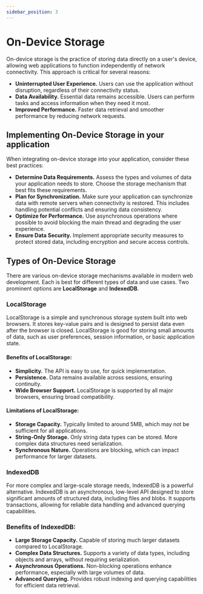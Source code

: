 ```yaml
---
sidebar_position: 3
---
```


# On-Device Storage
On-device storage is the practice of storing data directly on a user's device, allowing web applications to function independently of network connectivity. This approach is critical for several reasons:

- **Uninterrupted User Experience.** Users can use the application without disruption, regardless of their connectivity status.
- **Data Availability.** Essential data remains accessible. Users can perform tasks and access information when they need it most.
- **Improved Performance.** Faster data retrieval and smoother performance by reducing network requests.

## Implementing On-Device Storage in your application

When integrating on-device storage into your application, consider these best practices:

- **Determine Data Requirements.** Assess the types and volumes of data your application needs to store. Choose the storage mechanism that best fits these requirements.
- **Plan for Synchronization.** Make sure your application can synchronize data with remote servers when connectivity is restored. This includes handling potential conflicts and ensuring data consistency.
- **Optimize for Performance.** Use asynchronous operations where possible to avoid blocking the main thread and degrading the user experience.
- **Ensure Data Security.** Implement appropriate security measures to protect stored data, including encryption and secure access controls.

## Types of On-Device Storage

There are various on-device storage mechanisms available in modern web development. Each is best for different types of data and use cases. Two prominent options are **LocalStorage** and **IndexedDB**.

### LocalStorage

LocalStorage is a simple and synchronous storage system built into web browsers. It stores key-value pairs and is designed to persist data even after the browser is closed. LocalStorage is good for storing small amounts of data, such as user preferences, session information, or basic application state. 

#### Benefits of LocalStorage:

- **Simplicity.** The API is easy to use, for quick implementation.
- **Persistence.** Data remains available across sessions, ensuring continuity.
- **Wide Browser Support.** LocalStorage is supported by all major browsers, ensuring broad compatibility.

#### Limitations of LocalStorage:

- **Storage Capacity.** Typically limited to around 5MB, which may not be sufficient for all applications.
- **String-Only Storage.** Only string data types can be stored. More complex data structures need serialization.
- **Synchronous Nature.** Operations are blocking, which can impact performance for larger datasets.

### IndexedDB

For more complex and large-scale storage needs, IndexedDB is a powerful alternative. IndexedDB is an asynchronous, low-level API designed to store significant amounts of structured data, including files and blobs. It supports transactions, allowing for reliable data handling and advanced querying capabilities.

### Benefits of IndexedDB:

- **Large Storage Capacity.** Capable of storing much larger datasets compared to LocalStorage.
- **Complex Data Structures.** Supports a variety of data types, including objects and arrays, without requiring serialization.
- **Asynchronous Operations.** Non-blocking operations enhance performance, especially with large volumes of data.
- **Advanced Querying.** Provides robust indexing and querying capabilities for efficient data retrieval.
